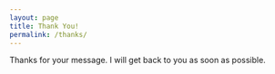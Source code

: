 ```yaml
---
layout: page
title: Thank You!
permalink: /thanks/
---
```


Thanks for your message. I will get back to you as soon as possible. 
